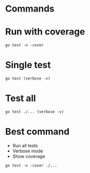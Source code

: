 # Commands

# Run with coverage

```
go test -v -cover
```

# Single test

```
go test (verbose -v)
```

# Test all

```
go test ./... (verbose -v)
```

# Best command

- Run all tests
- Verbose mode
- Show coverage

```
go test -v -cover ./...
```
